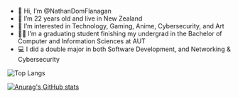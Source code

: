 - 👋 Hi, I’m @NathanDomFlanagan
- 🗿  I’m 22 years old and live in New Zealand
- 👀 I’m interested in Technology, Gaming, Anime, Cybersecurity, and Art
- 🐱‍👤 I’m a graduating student finishing my undergrad in the Bachelor of Computer and Information Sciences at AUT
- 💻 I did a double major in both Software Development, and Networking & Cybersecurity

![Top Langs](https://github-readme-stats.vercel.app/api/top-langs/?username=NathanDomFlanagan&layout=compact&theme=github_dark&hide_border=true)

[![Anurag's GitHub stats](https://github-readme-stats.vercel.app/api?username=NathanDomFlanagan&show_icons=true&theme=github_dark&hide_border=true)](https://github.com/anuraghazra/github-readme-stats)
